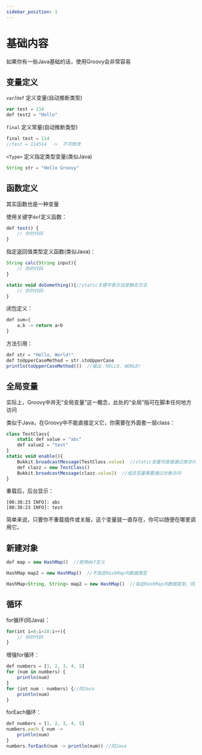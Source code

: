 ```yaml
---
sidebar_position: 1
---
```


# 基础内容

如果你有一些Java基础的话，使用Groovy会非常容易

## 变量定义

`var`/`def` 定义变量(自动推断类型)

```js
var test = 114
def test2 = "Hello"
```

`final` 定义常量(自动推断类型)

```js
final test = 114
//test = 114514  ->  不可修改
```

`<Type>` 定义指定类型变量(类似Java)

```js
String str = "Hello Groovy"
```

## 函数定义

其实函数也是一种变量

使用关键字`def`定义函数：
```js
def test() {
    // 你的代码
}
```

指定返回值类型定义函数(类似Java)：
```js
String calc(String input){
    // 你的代码
}

static void doSomething(){//static关键字表示这是静态方法
    // 你的代码
}
```

闭包定义：
```js
def sum={
    a,b -> return a+b
}
```

方法引用：
```js
def str = "Hello, World!"
def toUpperCaseMethod = str.&toUpperCase
println(toUpperCaseMethod())  //输出：HELLO, WORLD!
```

## 全局变量

实际上，Groovy中并无“全局变量”这一概念，此处的“全局”指可在脚本任何地方访问

类似于Java，在Groovy中不能直接定义它，你需要在外面套一层class：

```js
class TestClass{
    static def value = "abc"
    def value2 = "test"
}
static void enable(){
    Bukkit.broadcastMessage(TestClass.value)  //static变量可直接通过类访问
    def clazz = new TestClass()
    Bukkit.broadcastMessage(clazz.value2)  //成员变量需要通过对象访问
}
```

重载后，后台显示：

```
[00:38:23 INFO]: abc
[00:38:23 INFO]: test
```

简单来说，只要你不重载插件或关服，这个变量就一直存在，你可以随便在哪里调用它。


## 新建对象

```js
def map = new HashMap()  //使用def定义

HashMap map2 = new HashMap()  //不指定HashMap内数据类型

HashMap<String, String> map2 = new HashMap()  //指定HashMap内数据类型，同Java
```

## 循环

for循环(同Java)：
```js
for(int i=0;i<10;i++){
    // 你的代码
}
```

增强for循环：
```js
def numbers = [1, 2, 3, 4, 5]
for (num in numbers) {
    println(num)
}
for (int num : numbers) {//同Java
    println(num)
}
```

forEach循环：

```js
def numbers = [1, 2, 3, 4, 5]
numbers.each { num ->
    println(num)
}
numbers.forEach(num -> println(num)) //同Java
```

